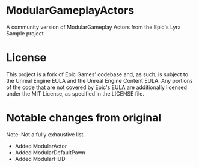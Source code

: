 # ModularGameplayActors
A community version of ModularGameplay Actors from the Epic's Lyra Sample project

# License
This project is a fork of Epic Games' codebase and, as such, is subject to the Unreal Engine EULA and the Unreal Engine Content EULA.
Any portions of the code that are not covered by Epic's EULA are additionally licensed under the MIT License, as specified in the LICENSE file.


# Notable changes from original
Note: Not a fully exhaustive list.

* Added ModularActor
* Added ModularDefaultPawn
* Added ModularHUD

